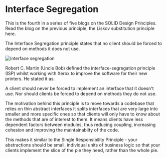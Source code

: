 # Interface Segregation

This is the fourth in a series of five blogs on the SOLID Design Principles. Read the blog on the previous principle, the Liskov substitution principle here.

The Interface Segregation principle states that no client should be forced to depend on methods it does not use.

![interface segregation](https://user-images.githubusercontent.com/63193195/79233735-28d1ff80-7e61-11ea-9900-afafd74e7799.jpg)

Robert C. Martin (Uncle Bob) defined the interface-segregation principle (ISP) whilst working with Xerox to improve the software for their new printers. He stated it as:

A client should never be forced to implement an interface that it doesn't use. Nor should clients be forced to depend on methods they do not use.

The motivation behind this principle is to move towards a codebase that relies on thin abstract interfaces It splits interfaces that are very large into smaller and more specific ones so that clients will only have to know about the methods that are of interest to them. It means clients have less dependent factors between modules, thus reducing coupling, increasing cohesion and improving the maintainabilty of the code.

This makes it similar to the Single Responsibility Principle - your abstractions should be small, individual units of business logic so that your clients implement the slice of the pie they need, rather than the whole pie.
